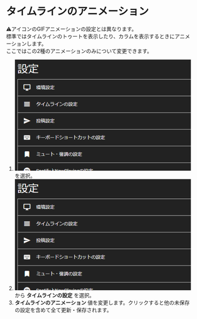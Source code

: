 # タイムラインのアニメーション

⚠️アイコンのGIFアニメーションの設定とは異なります。  
標準ではタイムラインのトゥートを表示したり、カラムを表示するときにアニメーションします。  
ここではこの2種のアニメーションのみについて変更できます。
  
1. ![settings1](/media/settings1.png)を選択。
1. ![settings2](/media/settings2.png)  
から __タイムラインの設定__ を選択。
1.  __タイムラインのアニメーション__ 値を変更します。クリックすると他の未保存の設定を含めて全て更新・保存されます。

